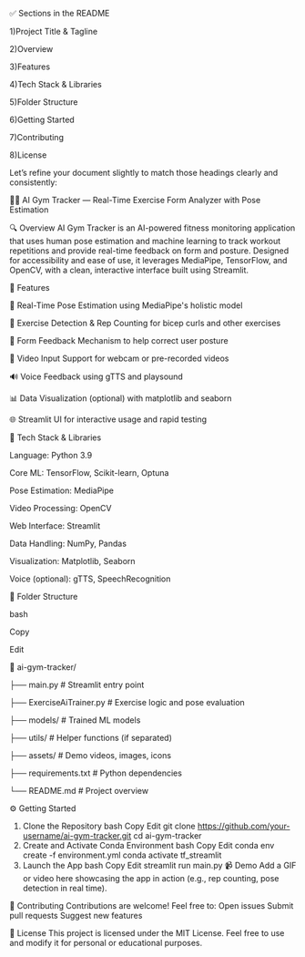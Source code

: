 ✅ Sections in the README

1)Project Title & Tagline

2)Overview

3)Features

4)Tech Stack & Libraries

5)Folder Structure

6)Getting Started

7)Contributing

8)License


Let’s refine your document slightly to match those headings clearly and consistently:

🏋️‍♂️ AI Gym Tracker — Real-Time Exercise Form Analyzer with Pose Estimation

🔍 Overview
AI Gym Tracker is an AI-powered fitness monitoring application that uses human pose estimation and machine learning to track workout repetitions and provide real-time feedback on form and posture. Designed for accessibility and ease of use, it leverages MediaPipe, TensorFlow, and OpenCV, with a clean, interactive interface built using Streamlit.

🚀 Features

🧍 Real-Time Pose Estimation using MediaPipe's holistic model

🔁 Exercise Detection & Rep Counting for bicep curls and other exercises

🧘 Form Feedback Mechanism to help correct user posture

🎥 Video Input Support for webcam or pre-recorded videos

🔊 Voice Feedback using gTTS and playsound

📊 Data Visualization (optional) with matplotlib and seaborn

🌐 Streamlit UI for interactive usage and rapid testing

🧰 Tech Stack & Libraries

Language: Python 3.9

Core ML: TensorFlow, Scikit-learn, Optuna

Pose Estimation: MediaPipe

Video Processing: OpenCV

Web Interface: Streamlit

Data Handling: NumPy, Pandas

Visualization: Matplotlib, Seaborn

Voice (optional): gTTS, SpeechRecognition


📁 Folder Structure

bash

Copy

Edit

📁 ai-gym-tracker/

├── main.py                 # Streamlit entry point

├── ExerciseAiTrainer.py    # Exercise logic and pose evaluation

├── models/                 # Trained ML models

├── utils/                  # Helper functions (if separated)

├── assets/                 # Demo videos, images, icons

├── requirements.txt        # Python dependencies

└── README.md               # Project overview

⚙️ Getting Started
1. Clone the Repository
bash
Copy
Edit
git clone https://github.com/your-username/ai-gym-tracker.git
cd ai-gym-tracker
2. Create and Activate Conda Environment
bash
Copy
Edit
conda env create -f environment.yml
conda activate tf_streamlit
3. Launch the App
bash
Copy
Edit
streamlit run main.py
📹 Demo
Add a GIF or video here showcasing the app in action (e.g., rep counting, pose detection in real time).

🙌 Contributing
Contributions are welcome!
Feel free to:
Open issues
Submit pull requests
Suggest new features

📄 License
This project is licensed under the MIT License.
Feel free to use and modify it for personal or educational purposes.

